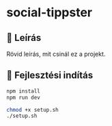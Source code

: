 # social-tippster

## 📖 Leírás

Rövid leírás, mit csinál ez a projekt.

## 🚀 Fejlesztési indítás

```bash
npm install
npm run dev

chmod +x setup.sh
./setup.sh

